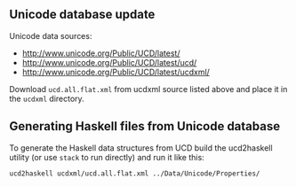 ## Unicode database update
Unicode data sources:
* http://www.unicode.org/Public/UCD/latest/
* http://www.unicode.org/Public/UCD/latest/ucd/
* http://www.unicode.org/Public/UCD/latest/ucdxml/

Download `ucd.all.flat.xml` from ucdxml source listed above and place it
in the `ucdxml` directory.

## Generating Haskell files from Unicode database
To generate the Haskell data structures from UCD build the ucd2haskell
utility (or use `stack` to run directly) and run it like this:
```
ucd2haskell ucdxml/ucd.all.flat.xml ../Data/Unicode/Properties/
```
